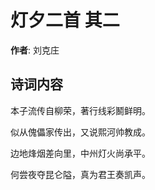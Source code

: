# 灯夕二首  其二

**作者**: 刘克庄

## 诗词内容

本子流传自柳荣，著行线彩鬭鲜明。

似从傀儡家传出，又说熙河帅教成。

边地烽烟差向里，中州灯火尚承平。

何尝夜夺昆仑隘，真为君王奏凯声。

